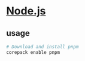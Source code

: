 # [Node.js](https://nodejs.org/en)

## usage

```sh
# Download and install pnpm
corepack enable pnpm
```
